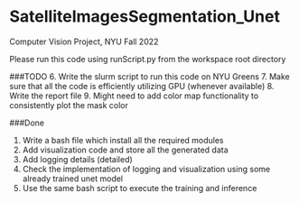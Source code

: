 # SatelliteImagesSegmentation_Unet
Computer Vision Project, NYU Fall 2022

Please run this code using runScript.py from the workspace root directory

###TODO 
6. Write the slurm script to run this code on NYU Greens
7. Make sure that all the code is efficiently utilizing GPU (whenever available)
8. Write the report file
9. Might need to add color map functionality to consistently plot the mask color

###Done
1. Write a bash file which install all the required modules
2. Add visualization code and store all the generated data
3. Add logging details (detailed)
4. Check the implementation of logging and visualization using some already trained unet model
5. Use the same bash script to execute the training and inference